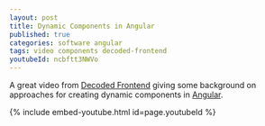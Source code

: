 ```yaml
---
layout: post
title: Dynamic Components in Angular
published: true
categories: software angular
tags: video components decoded-frontend
youtubeId: ncbftt3NWVo
---
```


A great video from [Decoded Frontend](https://www.youtube.com/@DecodedFrontend) giving some background on approaches for creating dynamic components in [Angular](https://angular.dev/).

<!--more-->

{% include embed-youtube.html id=page.youtubeId %}
